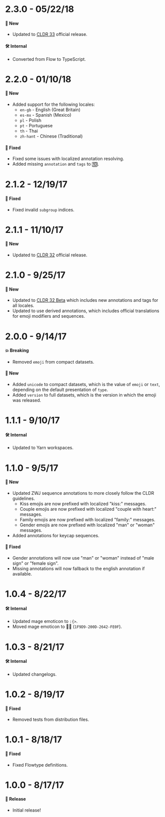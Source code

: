 # 2.3.0 - 05/22/18

#### 🚀 New

* Updated to [CLDR 33](http://cldr.unicode.org/index/downloads/cldr-33) official release.

#### 🛠 Internal

* Converted from Flow to TypeScript.

# 2.2.0 - 01/10/18

#### 🚀 New

* Added support for the following locales:
  * `en-gb` - English (Great Britain)
  * `es-mx` - Spanish (Mexico)
  * `pl` - Polish
  * `pt` - Portuguese
  * `th` - Thai
  * `zh-hant` - Chinese (Traditional)

#### 🐞 Fixed

* Fixed some issues with localized annotation resolving.
* Added missing `annotation` and `tags` to 🔟.

# 2.1.2 - 12/19/17

#### 🐞 Fixed

* Fixed invalid `subgroup` indices.

# 2.1.1 - 11/10/17

#### 🚀 New

* Updated to [CLDR 32](http://cldr.unicode.org/index/downloads/cldr-32) official release.

# 2.1.0 - 9/25/17

#### 🚀 New

* Updated to [CLDR 32 Beta](http://cldr.unicode.org/index/downloads/cldr-32) which includes new
  annotations and tags for all locales.
* Updated to use derived annotations, which includes official translations for emoji modifiers and
  sequences.

# 2.0.0 - 9/14/17

#### 💥 Breaking

* Removed `emoji` from compact datasets.

#### 🚀 New

* Added `unicode` to compact datasets, which is the value of `emoji` or `text`, depending on the
  default presentation of `type`.
* Added `version` to full datasets, which is the version in which the emoji was released.

# 1.1.1 - 9/10/17

#### 🛠 Internal

* Updated to Yarn workspaces.

# 1.1.0 - 9/5/17

#### 🚀 New

* Updated ZWJ sequence annotations to more closely follow the CLDR guidelines.
  * Kiss emojis are now prefixed with localized "kiss:" messages.
  * Couple emojis are now prefixed with localized "couple with heart:" messages.
  * Family emojis are now prefixed with localized "family:" messages.
  * Gender emojis are now prefixed with localized "man" or "woman" messages.
* Added annotations for keycap sequences.

#### 🐞 Fixed

* Gender annotations will now use "man" or "woman" instead of "male sign" or "female sign".
* Missing annotations will now fallback to the english annotation if available.

# 1.0.4 - 8/22/17

#### 🛠 Internal

* Updated mage emoticon to `:{>`.
* Moved mage emoticon to 🧙‍♂️ (`1F9D9-200D-2642-FE0F`).

# 1.0.3 - 8/21/17

#### 🛠 Internal

* Updated changelogs.

# 1.0.2 - 8/19/17

#### 🐞 Fixed

* Removed tests from distribution files.

# 1.0.1 - 8/18/17

#### 🐞 Fixed

* Fixed Flowtype definitions.

# 1.0.0 - 8/17/17

#### 🎉 Release

* Initial release!
